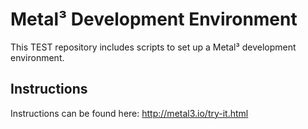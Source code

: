 Metal³ Development Environment
==============================

This TEST repository includes scripts to set up a Metal³ development environment.

Instructions
------------

Instructions can be found here: <http://metal3.io/try-it.html>
